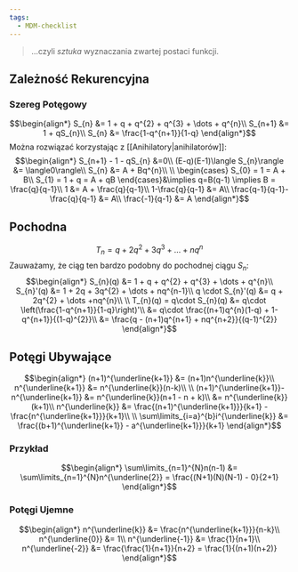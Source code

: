 ```yaml
---
tags:
  - MDM-checklist
---
```

> ...czyli *sztuka* wyznaczania zwartej postaci funkcji.

## Zależność Rekurencyjna
### Szereg Potęgowy

$$\begin{align*}
S_{n} &= 1 + q + q^{2} + q^{3} + \dots + q^{n}\\
S_{n+1} &= 1 + qS_{n}\\
S_{n} &= \frac{1-q^{n+1}}{1-q}
\end{align*}$$
Można rozwiązać korzystając z [[Anihilatory|anihilatorów]]:
$$\begin{align*}
S_{n+1} - 1 - qS_{n} &=0\\
(E-q)(E-1)\langle S_{n}\rangle &= \langle0\rangle\\
S_{n} &= A + Bq^{n}\\
\\
\begin{cases}
S_{0} = 1 = A + B\\
S_{1} = 1 + q = A + qB
\end{cases}&\implies q=B(q-1) \implies B = \frac{q}{q-1}\\
1 &= A + \frac{q}{q-1}\\
1-\frac{q}{q-1} &= A\\
\frac{q-1}{q-1}-\frac{q}{q-1} &= A\\
\frac{-1}{q-1} &= A
\end{align*}$$
## Pochodna

$$T_{n} = q + 2q^{2} + 3q^{3} + \dots + nq^{n}$$
Zauważamy, że ciąg ten bardzo podobny do pochodnej ciągu $S_{n}$:
$$\begin{align*}
S_{n}(q) &= 1 + q + q^{2} + q^{3} + \dots + q^{n}\\
S_{n}'(q) &= 1 + 2q + 3q^{2} + \dots + nq^{n-1}\\
q \cdot S_{n}'(q) &= q + 2q^{2} + \dots +nq^{n}\\
\\
T_{n}(q) = q\cdot S_{n}(q) &= q\cdot \left(\frac{1-q^{n+1}}{1-q}\right)'\\
&= q\cdot \frac{(n+1)q^{n}(1-q) + 1-q^{n+1}}{(1-q)^{2}}\\
&= \frac{q - (n+1)q^{n+1} + nq^{n+2}}{(q-1)^{2}}
\end{align*}$$

## Potęgi Ubywające

$$\begin{align*}
(n+1)^{\underline{k+1}} &= (n+1)n^{\underline{k}}\\
n^{\underline{k+1}} &= n^{\underline{k}}(n-k)\\
\\
(n+1)^{\underline{k+1}}-n^{\underline{k+1}} &= n^{\underline{k}}(n+1 - n + k)\\
&= n^{\underline{k}}(k+1)\\
n^{\underline{k}} &= \frac{(n+1)^{\underline{k+1}}}{k+1} - \frac{n^{\underline{k+1}}}{k+1}\\
\\
\sum\limits_{i=a}^{b}i^{\underline{k}} &= \frac{(b+1)^{\underline{k+1}} - a^{\underline{k+1}}}{k+1}
\end{align*}$$

### Przykład

$$\begin{align*}
\sum\limits_{n=1}^{N}n(n-1) &= \sum\limits_{n=1}^{N}n^{\underline{2}} = \frac{(N+1)(N)(N-1) - 0}{2+1}
\end{align*}$$

### Potęgi Ujemne

$$\begin{align*}
n^{\underline{k}} &= \frac{n^{\underline{k+1}}}{n-k}\\
n^{\underline{0}} &= 1\\
n^{\underline{-1}} &= \frac{1}{n+1}\\
n^{\underline{-2}} &= \frac{\frac{1}{n+1}}{n+2} = \frac{1}{(n+1)(n+2)}
\end{align*}$$

